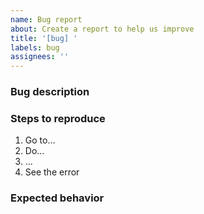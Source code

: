 ```yaml
---
name: Bug report
about: Create a report to help us improve
title: '[bug] '
labels: bug
assignees: ''
---
```


### Bug description

<!-- A clear and concise description of what the bug is. -->

<!-- If applicable, add screenshots to help explain your problem. -->

<!-- Add any other context about the problem here. -->

### Steps to reproduce

1. Go to...
2. Do...
3. ...
4. See the error

### Expected behavior

<!-- A clear and concise description of what you expected to happen. -->
